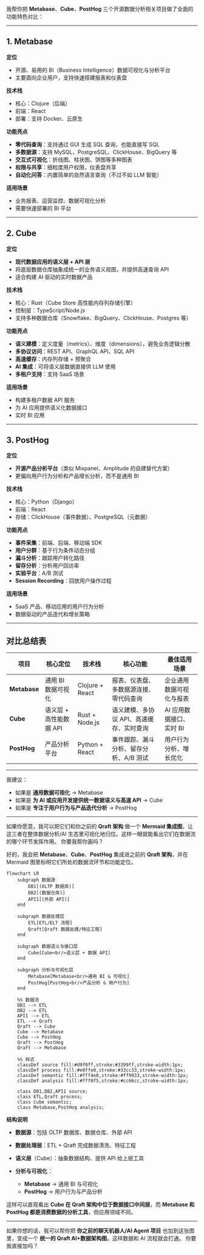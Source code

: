 我帮你把 **Metabase**、**Cube**、**PostHog** 三个开源数据分析相关项目做了全面的功能特色对比：

---

## **1. Metabase**

**定位**

* 开源、易用的 BI（Business Intelligence）数据可视化与分析平台
* 主要面向企业用户，支持快速搭建报表和仪表盘

**技术栈**

* 核心：Clojure（后端）
* 前端：React
* 部署：支持 Docker、云原生

**功能亮点**

* **零代码查询**：支持通过 GUI 生成 SQL 查询，也能直接写 SQL
* **多数据源**：支持 MySQL、PostgreSQL、ClickHouse、BigQuery 等
* **交互式可视化**：折线图、柱状图、饼图等多种图表
* **权限与共享**：细粒度用户权限，仪表盘共享
* **自动化问答**：内置简单的自然语言查询（不过不如 LLM 智能）

**适用场景**

* 业务报表、运营监控、数据可视化分析
* 需要快速部署的 BI 平台

---

## **2. Cube**

**定位**

* **现代数据应用的语义层 + API 层**
* 将底层数据仓库抽象成统一的业务语义视图，并提供高速查询 API
* 适合构建 AI 驱动的实时数据产品

**技术栈**

* 核心：Rust（Cube Store 高性能内存列存储引擎）
* 控制层：TypeScript/Node.js
* 支持多种数据仓库（Snowflake、BigQuery、ClickHouse、Postgres 等）

**功能亮点**

* **语义建模**：定义度量（metrics）、维度（dimensions），避免业务逻辑分散
* **多协议访问**：REST API、GraphQL API、SQL API
* **高速缓存**：内存列存储 + 预聚合
* **AI 集成**：可将语义层数据直接供 LLM 使用
* **多租户支持**：支持 SaaS 场景

**适用场景**

* 构建多租户数据 API 服务
* 为 AI 应用提供语义化数据接口
* 实时 BI 应用

---

## **3. PostHog**

**定位**

* **开源产品分析平台**（类似 Mixpanel、Amplitude 的自建替代方案）
* 更偏向用户行为分析和产品增长分析，而不是通用 BI

**技术栈**

* 核心：Python（Django）
* 前端：React
* 存储：ClickHouse（事件数据）、PostgreSQL（元数据）

**功能亮点**

* **事件采集**：前端、后端、移动端 SDK
* **用户分群**：基于行为条件动态分组
* **漏斗分析**：跟踪用户转化路径
* **留存分析**：分析用户回访率
* **实验平台**：A/B 测试
* **Session Recording**：回放用户操作过程

**适用场景**

* SaaS 产品、移动应用的用户行为分析
* 数据驱动的产品迭代和增长策略

---

## **对比总结表**

| 项目           | 核心定位            | 技术栈             | 核心功能                   | 最佳适用场景          |
| ------------ | --------------- | --------------- | ---------------------- | --------------- |
| **Metabase** | 通用 BI 数据可视化     | Clojure + React | 报表、仪表盘、多数据源连接、零代码查询    | 企业通用数据可视化与报表    |
| **Cube**     | 语义层 + 高性能数据 API | Rust + Node.js  | 语义建模、多协议 API、高速缓存、实时查询 | AI 应用数据接口、实时 BI |
| **PostHog**  | 产品分析平台          | Python + React  | 事件跟踪、漏斗分析、留存分析、A/B 测试  | 用户行为分析、增长优化     |

---

我建议：

* 如果是 **通用数据可视化** → Metabase
* 如果是 **为 AI 或应用开发提供统一数据语义与高速 API** → Cube
* 如果是 **专注于用户行为与产品迭代分析** → PostHog

---

如果你愿意，我可以把它们和你之前的 **Qraft 架构** 做一个 **Mermaid 集成图**，让这三者在整体数据分析/AI 生态里可视化地归位。这样一眼就能看出它们在数据流的哪个环节发挥作用。
你要我帮你画吗？

好的，我会把 **Metabase**、**Cube**、**PostHog** 集成进之前的 **Qraft 架构**，并在 Mermaid 图里标明它们所处的数据流环节和功能定位。

```mermaid
flowchart LR
    subgraph 数据源
        DB1[(OLTP 数据库)]
        DB2[(数据仓库)]
        API1[(外部 API)]
    end

    subgraph 数据处理层
        ETL[ETL/ELT 流程]
        Qraft[Qraft 数据处理/特征工程]
    end

    subgraph 数据语义与接口层
        Cube[Cube<br/>语义层 + 数据 API]
    end

    subgraph 分析与可视化层
        Metabase[Metabase<br/>通用 BI & 可视化]
        PostHog[PostHog<br/>产品分析 & 用户行为]
    end

    %% 数据流
    DB1 --> ETL
    DB2 --> ETL
    API1 --> ETL
    ETL --> Qraft
    Qraft --> Cube
    Cube --> Metabase
    Cube --> PostHog
    Qraft --> PostHog
    Qraft --> Metabase

    %% 样式
    classDef source fill:#d9f0ff,stroke:#3399ff,stroke-width:1px;
    classDef process fill:#e0ffe0,stroke:#33cc33,stroke-width:1px;
    classDef semantic fill:#fff4e0,stroke:#ff9933,stroke-width:1px;
    classDef analysis fill:#fff0f5,stroke:#cc66cc,stroke-width:1px;

    class DB1,DB2,API1 source;
    class ETL,Qraft process;
    class Cube semantic;
    class Metabase,PostHog analysis;
```

**结构说明**

* **数据源**：包括 OLTP 数据库、数据仓库、外部 API
* **数据处理层**：ETL + Qraft 完成数据清洗、特征工程
* **语义层**（Cube）：抽象数据结构、提供 API 给上层工具
* **分析与可视化**：

  * **Metabase** → 通用 BI 与可视化
  * **PostHog** → 用户行为与产品分析

这样可以直观看出 **Cube 在 Qraft 架构中位于数据接口中间层**，而 **Metabase 和 PostHog 都是消费数据的分析工具**，但应用领域不同。

---

如果你想的话，我可以帮你把 **你之前的聊天机器人/AI Agent 项目** 也加到这张图里，变成一个 **统一的 Qraft AI+数据架构图**。这样数据和 AI 流程就会打通。
你要我直接加吗？
